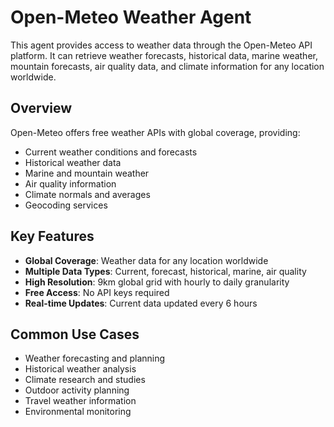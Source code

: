 # Open-Meteo Weather Agent

This agent provides access to weather data through the Open-Meteo API platform. It can retrieve weather forecasts, historical data, marine weather, mountain forecasts, air quality data, and climate information for any location worldwide.

## Overview

Open-Meteo offers free weather APIs with global coverage, providing:

- Current weather conditions and forecasts
- Historical weather data
- Marine and mountain weather
- Air quality information
- Climate normals and averages
- Geocoding services

## Key Features

- **Global Coverage**: Weather data for any location worldwide
- **Multiple Data Types**: Current, forecast, historical, marine, air quality
- **High Resolution**: 9km global grid with hourly to daily granularity
- **Free Access**: No API keys required
- **Real-time Updates**: Current data updated every 6 hours

## Common Use Cases

- Weather forecasting and planning
- Historical weather analysis
- Climate research and studies
- Outdoor activity planning
- Travel weather information
- Environmental monitoring
